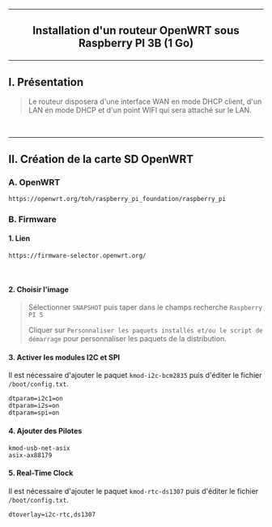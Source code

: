 ----------------------------------------------------------------------------------------------------------------------------------------------------------------
## <p align='center'> Installation d'un routeur OpenWRT sous Raspberry PI 3B (1 Go) </p>

----------------------------------------------------------------------------------------------------------------------------------------------------------------
## I. Présentation
> Le routeur disposera d'une interface WAN en mode DHCP client, d'un LAN en mode DHCP et d'un point WIFI qui sera attaché sur le LAN.

<br />

----------------------------------------------------------------------------------------------------------------------------------------------------------------
## II. Création de la carte SD OpenWRT 


### A. OpenWRT
```
https://openwrt.org/toh/raspberry_pi_foundation/raspberry_pi
```

### B. Firmware
#### 1. Lien
```
https://firmware-selector.openwrt.org/
```
<br />

#### 2. Choisir l'image
> Sélectionner `SNAPSHOT` puis taper dans le champs recherche `Raspberry PI 5`
>
> Cliquer sur `Personnaliser les paquets installés et/ou le script de démarrage` pour personnaliser les paquets de la distribution.

#### 3. Activer les modules I2C et SPI
Il est nécessaire d'ajouter le paquet `kmod-i2c-bcm2835` puis d'éditer le fichier `/boot/config.txt`.
```
dtparam=i2c1=on
dtparam=i2s=on
dtparam=spi=on
```

#### 4. Ajouter des Pilotes
```
kmod-usb-net-asix
asix-ax88179
```

#### 5. Real-Time Clock
Il est nécessaire d'ajouter le paquet `kmod-rtc-ds1307` puis d'éditer le fichier `/boot/config.txt`.
```
dtoverlay=i2c-rtc,ds1307
```



<br />

